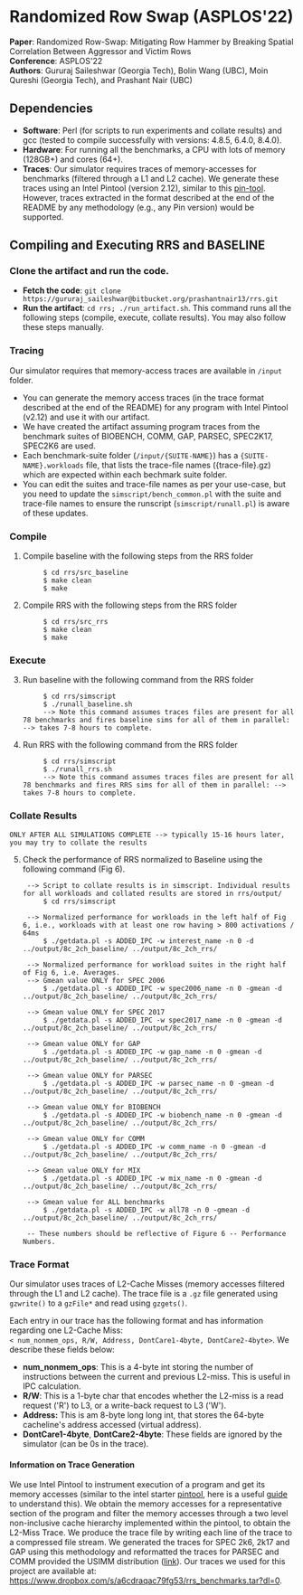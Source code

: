 # Randomized Row Swap (ASPLOS'22)
**Paper**: Randomized Row-Swap: Mitigating Row Hammer by Breaking Spatial Correlation Between Aggressor and Victim Rows  
**Conference**: ASPLOS'22  
**Authors**: Gururaj Saileshwar (Georgia Tech), Bolin Wang (UBC), Moin Qureshi (Georgia Tech), and Prashant Nair (UBC)  

## Dependencies
* **Software**: Perl (for scripts to run experiments and collate results) and gcc (tested to compile successfully with versions: 4.8.5, 6.4.0, 8.4.0). 
* **Hardware**: For running all the benchmarks, a CPU with lots of memory (128GB+) and cores (64+).
* **Traces**: Our simulator requires traces of memory-accesses for benchmarks (filtered through a L1 and L2 cache). We generate these traces using an Intel Pintool (version 2.12), similar to this [pin-tool](https://github.com/jingpu/pintools/blob/master/source/tools/SimpleExamples/pinatrace.cpp). However, traces extracted in the format described at the end of the README by any methodology (e.g., any Pin version) would be supported. 


## Compiling and Executing RRS and BASELINE

### Clone the artifact and run the code.

* **Fetch the code**: `git clone https://gururaj_saileshwar@bitbucket.org/prashantnair13/rrs.git`  
* **Run the artifact**: `cd rrs; ./run_artifact.sh`. This command runs all the following steps (compile, execute, collate results). You may also follow these steps manually.

### Tracing
Our simulator requires that memory-access traces are available in `/input` folder.  
* You can generate the memory access traces (in the trace format described at the end of the README) for any program with Intel Pintool (v2.12) and use it with our artifact.  
* We have created the artifact assuming program traces from the benchmark suites of BIOBENCH, COMM, GAP, PARSEC, SPEC2K17, SPEC2K6 are used.  
* Each benchmark-suite folder (`/input/{SUITE-NAME}`) has a `{SUITE-NAME}.workloads` file, that lists the trace-file names ({trace-file}.gz) which are expected within each bechmark suite folder.  
* You can edit the suites and trace-file names as per your use-case, but you need to update the `simscript/bench_common.pl` with the suite and trace-file names to ensure the runscript (`simscript/runall.pl`) is aware of these updates.  

### Compile

1. Compile baseline with the following steps from the RRS folder
         
     	    $ cd rrs/src_baseline
     	    $ make clean
     	    $ make


2. Compile RRS with the following steps from the RRS folder

     	    $ cd rrs/src_rrs
     	    $ make clean
     	    $ make


### Execute

3. Run baseline with the following command from the RRS folder
         
     	    $ cd rrs/simscript
     	    $ ./runall_baseline.sh
     	    --> Note this command assumes traces files are present for all 78 benchmarks and fires baseline sims for all of them in parallel: --> takes 7-8 hours to complete.


4. Run RRS with the following command from the RRS folder         

     	    $ cd rrs/simscript
     	    $ ./runall_rrs.sh
     	    --> Note this command assumes traces files are present for all 78 benchmarks and fires RRS sims for all of them in parallel: --> takes 7-8 hours to complete.


### Collate Results

`ONLY AFTER ALL SIMULATIONS COMPLETE --> typically 15-16 hours later, you may try to collate the results`  

5. Check the performance of RRS normalized to Baseline using the following command (Fig 6).  
  
	    --> Script to collate results is in simscript. Individual results for all workloads and collated results are stored in rrs/output/    
     	    $ cd rrs/simscript

	    --> Normalized performance for workloads in the left half of Fig 6, i.e., workloads with at least one row having > 800 activations / 64ms            
            $ ./getdata.pl -s ADDED_IPC -w interest_name -n 0 -d ../output/8c_2ch_baseline/ ../output/8c_2ch_rrs/
	    
	    --> Normalized performance for workload suites in the right half of Fig 6, i.e. Averages.           
	    --> Gmean value ONLY for SPEC 2006
            $ ./getdata.pl -s ADDED_IPC -w spec2006_name -n 0 -gmean -d ../output/8c_2ch_baseline/ ../output/8c_2ch_rrs/
            
	    --> Gmean value ONLY for SPEC 2017            
            $ ./getdata.pl -s ADDED_IPC -w spec2017_name -n 0 -gmean -d ../output/8c_2ch_baseline/ ../output/8c_2ch_rrs/
            
	    --> Gmean value ONLY for GAP            
            $ ./getdata.pl -s ADDED_IPC -w gap_name -n 0 -gmean -d ../output/8c_2ch_baseline/ ../output/8c_2ch_rrs/

	    --> Gmean value ONLY for PARSEC                     
            $ ./getdata.pl -s ADDED_IPC -w parsec_name -n 0 -gmean -d ../output/8c_2ch_baseline/ ../output/8c_2ch_rrs/
            
	    --> Gmean value ONLY for BIOBENCH                                 
            $ ./getdata.pl -s ADDED_IPC -w biobench_name -n 0 -gmean -d ../output/8c_2ch_baseline/ ../output/8c_2ch_rrs/

	    --> Gmean value ONLY for COMM                              
            $ ./getdata.pl -s ADDED_IPC -w comm_name -n 0 -gmean -d ../output/8c_2ch_baseline/ ../output/8c_2ch_rrs/

	    --> Gmean value ONLY for MIX                              
            $ ./getdata.pl -s ADDED_IPC -w mix_name -n 0 -gmean -d ../output/8c_2ch_baseline/ ../output/8c_2ch_rrs/

	    --> Gmean value for ALL benchmarks                              
            $ ./getdata.pl -s ADDED_IPC -w all78 -n 0 -gmean -d ../output/8c_2ch_baseline/ ../output/8c_2ch_rrs/

	    -- These numbers should be reflective of Figure 6 -- Performance Numbers.

### Trace Format
Our simulator uses traces of L2-Cache Misses (memory accesses filtered through the L1 and L2 cache). 
The trace file is a `.gz` file generated using `gzwrite()` to a `gzFile*` and read using `gzgets()`.

Each entry in our trace has the following format and has information regarding one L2-Cache Miss:    
`< num_nonmem_ops, R/W, Address, DontCare1-4byte, DontCare2-4byte>`. We describe these fields below:  

   - **num_nonmem_ops**: This is a 4-byte int storing the number of instructions between the current and previous L2-miss. This is useful in IPC calculation.  
   - **R/W**: This is a 1-byte char that encodes whether the L2-miss is a read request ('R') to L3, or a write-back request to L3 ('W').  
   - **Address:** This is am 8-byte long long int, that stores the 64-byte cacheline's address accessed (virtual address).  
   - **DontCare1-4byte**, **DontCare2-4byte**: These fields are ignored by the simulator (can be 0s in the trace).  

#### Information on Trace Generation
We use Intel Pintool to instrument execution of a program and get its memory accesses (similar to the intel starter [pintool](https://github.com/jingpu/pintools/blob/master/source/tools/SimpleExamples/pinatrace.cpp), here is a useful [guide](https://mahmoudhatem.wordpress.com/2016/11/07/tracing-memory-access-of-an-oracle-process-intel-pintools/) to understand this). We obtain the memory accesses for a representative section of the program and filter the memory accesses through a two level non-inclusive cache hierarchy implemented within the pintool, to obtain the L2-Miss Trace. We produce the trace file by writing each line of the trace to a compressed file stream. We generated the traces for SPEC 2k6, 2k17 and GAP using this methodology and reformatted the traces for PARSEC and COMM provided the USIMM distribution ([link](http://utaharch.blogspot.com/2012/02/usimm.html)). Our traces we used for this project are available at: https://www.dropbox.com/s/a6cdraqac79fg53/rrs_benchmarks.tar?dl=0.